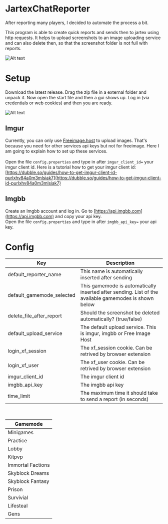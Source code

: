 # JartexChatReporter
After reporting many players, I decided to automate the process a bit.

This program is able to create quick reports and sends then to jartex using http requests.
It helps to upload screenshots to an image uploading service and can also delete then, so that the screenshot folder is not full with reports.

![Alt text](https://i.imgur.com/1ipnHpz.png "Program")

# Setup
Download the latest release. Drag the zip file in a external folder and unpack it.
Now open the start file and then a gui shows up. 
Log in (via credentials or web cookies) and then you are ready.

![Alt text](https://i.imgur.com/cqFHABe.png "Login")

## Imgur
Currently, you can only use [Freeimage.host](https://Freeimage.host) to upload images. 
That's because you need for other services api keys but not for freeimage.
Here I am going to explain how to set up these services.
<br>
<br>
Open the file `config.properties` and type in after `imgur_client_id=` your imgur client id.
Here is a tutorial how to get your imgur client id: <br>
[https://dubble.so/guides/how-to-get-imgur-client-id-purlxhv84a0m3mlsiak7](https://dubble.so/guides/how-to-get-imgur-client-id-purlxhv84a0m3mlsiak7)

## Imgbb
Create an Imgbb account and log in. Go to [https://api.imgbb.com](https://api.imgbb.com) and copy your api key.  
Open the file `config.properties` and type in after `imgbb_api_key=` your api key.

# Config
| Key                       | Description                                                                                           |
|---------------------------|-------------------------------------------------------------------------------------------------------|
| default_reporter_name     | This name is automatically inserted after sending                                                     |
| default_gamemode_selected | This gamemode is automatically inserted after sending. List of the available gamemodes is shown below |
| delete_file_after_report  | Should the screenshot be deleted automatically? (true/false)                                          |
| default_upload_service    | The default upload service. This is imgur, imgbb or Free Image Host                                   |
| login_xf_session          | The xf_session cookie. Can be retrived by browser extension                                           |
| login_xf_user             | The xf_user cookie. Can be retrived by browser extension                                              |
| imgur_client_id           | The imgur client id                                                                                   |           
| imgbb_api_key             | The imgbb api key                                                                                     |
| time_limit                | The maximum time it should take to send a report (in seconds)                                         |
<br>

| Gamemode          |
|-------------------|
| Minigames         |
| Practice          |
| Lobby             |
| Kitpvp            |
| Immortal Factions |
| Skyblock Dreams   |
| Skyblock Fantasy  |
| Prison            |
| Survivial         |
| Lifesteal         |
| Gens              |
